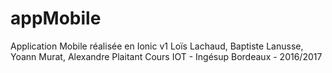 # appMobile
Application Mobile réalisée en Ionic v1
Loïs Lachaud, Baptiste Lanusse, Yoann Murat, Alexandre Plaitant
Cours IOT - Ingésup Bordeaux - 2016/2017
